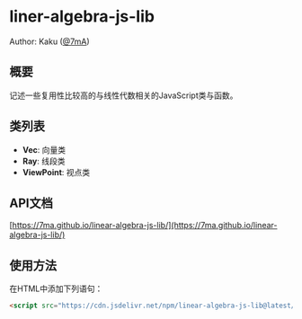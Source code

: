 # liner-algebra-js-lib
Author: Kaku ([@7mA](https://github.com/7mA))

## 概要
记述一些复用性比较高的与线性代数相关的JavaScript类与函数。

## 类列表

- **Vec**: 向量类
- **Ray**: 线段类
- **ViewPoint**: 视点类

## API文档
[https://7ma.github.io/linear-algebra-js-lib/](https://7ma.github.io/linear-algebra-js-lib/)

## 使用方法
在HTML中添加下列语句：

```html
<script src="https://cdn.jsdelivr.net/npm/linear-algebra-js-lib@latest/src/linear-algebra-lib.js"></script>
```
